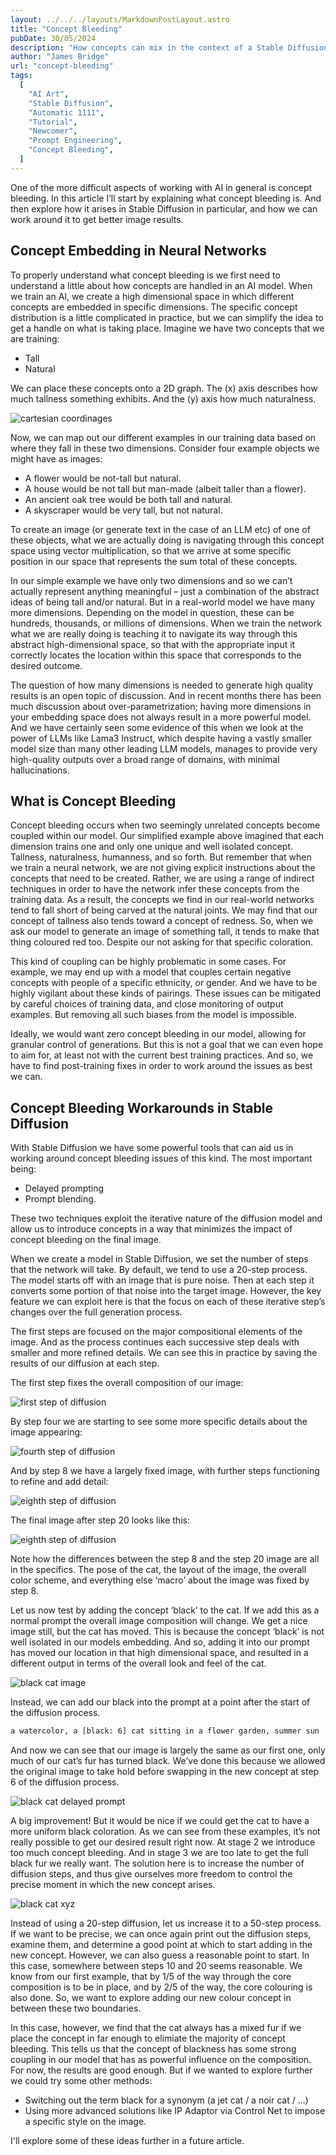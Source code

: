 ```yaml
---
layout: ../../../layouts/MarkdownPostLayout.astro
title: "Concept Bleeding"
pubDate: 30/05/2024
description: "How concepts can mix in the context of a Stable Diffusion prompt."
author: "James Bridge"
url: "concept-bleeding"
tags:
  [
    "AI Art",
    "Stable Diffusion",
    "Automatic 1111",
    "Tutorial",
    "Newcomer",
    "Prompt Engineering",
    "Concept Bleeding",
  ]
---
```


One of the more difficult aspects of working with AI in general is concept bleeding. In this article I’ll start by explaining what concept bleeding is. And then explore how it arises in Stable Diffusion in particular, and how we can work around it to get better image results.

## Concept Embedding in Neural Networks

To properly understand what concept bleeding is we first need to understand a little about how concepts are handled in an AI model. When we train an AI, we create a high dimensional space in which different concepts are embedded in specific dimensions. The specific concept distribution is a little complicated in practice, but we can simplify the idea to get a handle on what is taking place.
Imagine we have two concepts that we are training:

- Tall
- Natural

We can place these concepts onto a 2D graph. The (x) axis describes how much tallness something exhibits. And the (y) axis how much naturalness.

![cartesian coordinages](https://imagedelivery.net/eg6Xqa-jIrYvZBm8oCXnhg/0fbe0923-82d7-4741-ed02-33e5925ad000/512sqare)

Now, we can map out our different examples in our training data based on where they fall in these two dimensions. Consider four example objects we might have as images:

- A flower would be not-tall but natural.
- A house would be not tall but man-made (albeit taller than a flower).
- An ancient oak tree would be both tall and natural.
- A skyscraper would be very tall, but not natural.

To create an image (or generate text in the case of an LLM etc) of one of these objects, what we are actually doing is navigating through this concept space using vector multiplication, so that we arrive at some specific position in our space that represents the sum total of these concepts.

In our simple example we have only two dimensions and so we can’t actually represent anything meaningful – just a combination of the abstract ideas of being tall and/or natural. But in a real-world model we have many more dimensions. Depending on the model in question, these can be hundreds, thousands, or millions of dimensions. When we train the network what we are really doing is teaching it to navigate its way through this abstract high-dimensional space, so that with the appropriate input it correctly locates the location within this space that corresponds to the desired outcome.

The question of how many dimensions is needed to generate high quality results is an open topic of discussion. And in recent months there has been much discussion about over-parametrization; having more dimensions in your embedding space does not always result in a more powerful model. And we have certainly seen some evidence of this when we look at the power of LLMs like Lama3 Instruct, which despite having a vastly smaller model size than many other leading LLM models, manages to provide very high-quality outputs over a broad range of domains, with minimal hallucinations.

## What is Concept Bleeding

Concept bleeding occurs when two seemingly unrelated concepts become coupled within our model. Our simplified example above imagined that each dimension trains one and only one unique and well isolated concept. Tallness, naturalness, humanness, and so forth. But remember that when we train a neural network, we are not giving explicit instructions about the concepts that need to be created. Rather, we are using a range of indirect techniques in order to have the network infer these concepts from the training data.
As a result, the concepts we find in our real-world networks tend to fall short of being carved at the natural joints. We may find that our concept of tallness also tends toward a concept of redness. So, when we ask our model to generate an image of something tall, it tends to make that thing coloured red too. Despite our not asking for that specific coloration.

This kind of coupling can be highly problematic in some cases. For example, we may end up with a model that couples certain negative concepts with people of a specific ethnicity, or gender. And we have to be highly vigilant about these kinds of pairings. These issues can be mitigated by careful choices of training data, and close monitoring of output examples. But removing all such biases from the model is impossible.

Ideally, we would want zero concept bleeding in our model, allowing for granular control of generations. But this is not a goal that we can even hope to aim for, at least not with the current best training practices. And so, we have to find post-training fixes in order to work around the issues as best we can.

## Concept Bleeding Workarounds in Stable Diffusion

With Stable Diffusion we have some powerful tools that can aid us in working around concept bleeding issues of this kind. The most important being:

- Delayed prompting
- Prompt blending.

These two techniques exploit the iterative nature of the diffusion model and allow us to introduce concepts in a way that minimizes the impact of concept bleeding on the final image.

When we create a model in Stable Diffusion, we set the number of steps that the network will take. By default, we tend to use a 20-step process. The model starts off with an image that is pure noise. Then at each step it converts some portion of that noise into the target image. However, the key feature we can exploit here is that the focus on each of these iterative step’s changes over the full generation process.

The first steps are focused on the major compositional elements of the image. And as the process continues each successive step deals with smaller and more refined details. We can see this in practice by saving the results of our diffusion at each step.

The first step fixes the overall composition of our image:

![first step of diffusion](https://imagedelivery.net/eg6Xqa-jIrYvZBm8oCXnhg/9a2f9baf-70e8-4cae-69d6-c5325ccfdd00/XLPortrait)

By step four we are starting to see some more specific details about the image appearing:

![fourth step of diffusion](https://imagedelivery.net/eg6Xqa-jIrYvZBm8oCXnhg/659b8327-be90-4288-5938-fbbe69fb5a00/XLPortrait)

And by step 8 we have a largely fixed image, with further steps functioning to refine and add detail:

![eighth step of diffusion](https://imagedelivery.net/eg6Xqa-jIrYvZBm8oCXnhg/0fc6bc87-1532-4e1f-e27f-0931fb261c00/XLPortrait)

The final image after step 20 looks like this:

![eighth step of diffusion](https://imagedelivery.net/eg6Xqa-jIrYvZBm8oCXnhg/3791b9ef-00cd-44d3-774e-9f48be402f00/XLPortrait)

Note how the differences between the step 8 and the step 20 image are all in the specifics. The pose of the cat, the layout of the image, the overall color scheme, and everything else ‘macro’ about the image was fixed by step 8.

Let us now test by adding the concept ‘black’ to the cat. If we add this as a normal prompt the overall image composition will change. We get a nice image still, but the cat has moved. This is because the concept ‘black’ is not well isolated in our models embedding. And so, adding it into our prompt has moved our location in that high dimensional space, and resulted in a different output in terms of the overall look and feel of the cat.

![black cat image](https://imagedelivery.net/eg6Xqa-jIrYvZBm8oCXnhg/1dcc052b-4309-41a7-3daf-c02f8ec84100/XLPortrait)

Instead, we can add our black into the prompt at a point after the start of the diffusion process.

```bash
a watercolor, a [black: 6] cat sitting in a flower garden, summer sun
```

And now we can see that our image is largely the same as our first one, only much of our cat’s fur has turned black. We’ve done this because we allowed the original image to take hold before swapping in the new concept at step 6 of the diffusion process.

![black cat delayed prompt](https://imagedelivery.net/eg6Xqa-jIrYvZBm8oCXnhg/b2c49911-36f7-4de6-8836-ae5e653f6800/XLPortrait)

A big improvement! But it would be nice if we could get the cat to have a more uniform black coloration. As we can see from these examples, it’s not really possible to get our desired result right now. At stage 2 we introduce too much concept bleeding. And in stage 3 we are too late to get the full black fur we really want. The solution here is to increase the number of diffusion steps, and thus give ourselves more freedom to control the precise moment in which the new concept arises.

![black cat xyz](https://imagedelivery.net/eg6Xqa-jIrYvZBm8oCXnhg/f2620748-3aee-4700-ddf9-6c0ab0270500/SDWide)

Instead of using a 20-step diffusion, let us increase it to a 50-step process. If we want to be precise, we can once again print out the diffusion steps, examine them, and determine a good point at which to start adding in the new concept. However, we can also guess a reasonable point to start. In this case, somewhere between steps 10 and 20 seems reasonable. We know from our first example, that by 1/5 of the way through the core composition is to be in place, and by 2/5 of the way, the core colouring is also done. So, we want to explore adding our new colour concept in between these two boundaries.

In this case, however, we find that the cat always has a mixed fur if we place the concept in far enough to elimiate the majority of concept bleeding. This tells us that the concept of blackness has some strong coupling in our model that has as powerful influence on the composition. For now, the results are good enough. But if we wanted to explore further we could try some other methods:

- Switching out the term black for a synonym (a jet cat / a noir cat / ...)
- Using more advanced solutions like IP Adaptor via Control Net to impose a specific style on the image.

I'll explore some of these ideas further in a future article.
